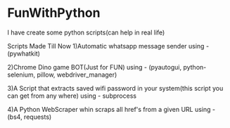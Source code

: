 # FunWithPython

I have create some python scripts(can help in real life)

Scripts Made Till Now
1)Automatic whatsapp message sender using - (pywhatkit)

2)Chrome Dino game BOT(Just for FUN) using - (pyautogui, python-selenium, pillow, webdriver_manager)

3)A Script that extracts saved wifi password in your system(this script you can get from any where) using - subprocess

4)A Python WebScraper whin scraps all href's from a given URL using - (bs4, requests)

